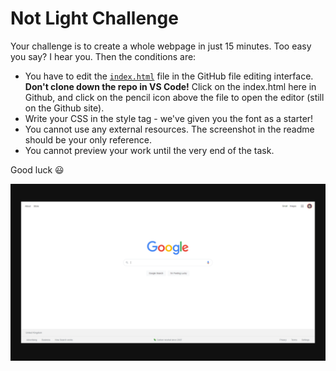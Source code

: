 # Not Light Challenge

Your challenge is to create a whole webpage in just 15 minutes. Too easy you say? I hear you. Then the conditions are:

- You have to edit the [`index.html`](./index.html) file in the GitHub file editing interface. **Don't clone down the repo in VS Code!** Click on the index.html here in Github, and click on the pencil icon above the file to open the editor (still on the Github site).
- Write your CSS in the style tag - we've given you the font as a starter!
- You cannot use any external resources. The screenshot in the readme should be your only reference.
- You cannot preview your work until the very end of the task.

Good luck 😃

<img src="Not Light.png"/>

